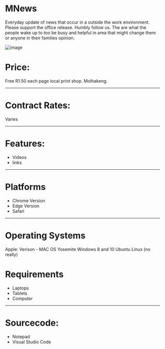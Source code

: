 # MNews
Everyday update of news that occur in a outside the work environment. Please support the office release. Humbly follow us.
The are what the people wake up to too be busy and helpful in area that might change them or anyone in their families opinion. 

![image](https://user-images.githubusercontent.com/75079699/118116946-3bfc2980-b3eb-11eb-9823-4dbba4911de0.png)


# Price: 
Free 
R1.50 each page local print shop. Molhakeng. 
****
# Contract Rates:
Varies 

****
# Features:
* Videos
* links
****
# Platforms
* Chrome Version 
* Edge Version
* Safari 
****

# Operating Systems
Apple: Verison - MAC OS Yosemite 
Windows 8 and 10
Ubuntu 
Linux (no really)

# Requirements 
* Laptops
* Tablets
* Computer
* ****
# Sourcecode:
* Notepad
* Visual Studio Code
